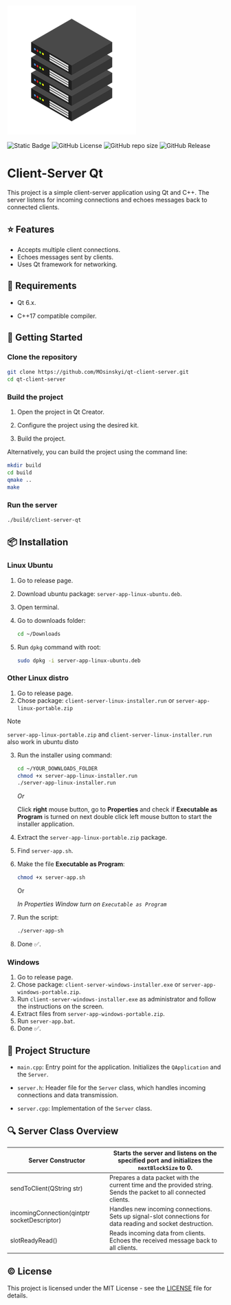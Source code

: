 ![server](images/server.png)

![Static Badge](https://img.shields.io/badge/_6.2-gray?logo=qt) ![GitHub License](https://img.shields.io/github/license/MOsinskyi/client-server-qt?color=blue) ![GitHub repo size](https://img.shields.io/github/repo-size/MOsinskyi/client-server-qt) ![GitHub Release](https://img.shields.io/github/v/release/MOsinskyi/client-server-qt?color=purple) 


# Client-Server Qt

This project is a simple client-server application using Qt and C++. The server listens for incoming connections and echoes messages back to connected clients.

## :star: Features

* Accepts multiple client connections.
* Echoes messages sent by clients.
* Uses Qt framework for networking.

## 🚧 Requirements

* Qt 6.x.

* C++17 compatible compiler.

## 🧭 Getting Started

### Clone the repository

```bash
git clone https://github.com/MOsinskyi/qt-client-server.git
cd qt-client-server
```

### Build the project

1. Open the project in Qt Creator.

2. Configure the project using the desired kit.

3. Build the project.

Alternatively, you can build the project using the command line:

```bash
mkdir build
cd build
qmake ..
make
```

### Run the server

```bash
./build/client-server-qt
```

## 📦 Installation

### Linux Ubuntu

1. Go to release page.

2. Download ubuntu package: `server-app-linux-ubuntu.deb`.

3. Open terminal.

4. Go to downloads folder:

   ```bash
   cd ~/Downloads
   ```

5. Run `dpkg` command with root:

   ```bash
   sudo dpkg -i server-app-linux-ubuntu.deb
   ```

### Other Linux distro

1. Go to release page.
2. Chose package: `client-server-linux-installer.run` or `server-app-linux-portable.zip`

> [!NOTE]
>
> `server-app-linux-portable.zip` and `client-server-linux-installer.run` also work in ubuntu disto

3. Run the installer using command:

   ```bash
   cd ~/YOUR_DOWNLOADS_FOLDER
   chmod +x server-app-linux-installer.run
   ./server-app-linux-installer.run
   ```

   *Or*

   Click **right** mouse button, go to **Properties** and check if **Executable as Program** is turned on next double click left mouse button to start the installer application.

4. Extract the `server-app-linux-portable.zip` package.

5. Find `server-app.sh`.

6. Make the file **Executable as Program**:

   ```bash
   chmod +x server-app.sh
   ```

   Or

   *In Properties Window turn on `Executable as Program`*

7. Run the script:

   ```bash
   ./server-app-sh
   ```

8. Done ✅.

### Windows

1. Go to release page.
2. Chose package: `client-server-windows-installer.exe` or `server-app-windows-portable.zip`.
3. Run `client-server-windows-installer.exe` as administrator and follow the instructions on the screen.
4. Extract files from `server-app-windows-portable.zip`.
5. Run `server-app.bat`.
6. Done ✅.

## 🧩 Project Structure

* `main.cpp`: Entry point for the application. Initializes the `QApplication` and the `Server`.

* `server.h`: Header file for the `Server` class, which handles incoming connections and data transmission.

* `server.cpp`: Implementation of the `Server` class.

## 🔍 Server Class Overview

| Server Constructor                           | Starts the server and listens on the specified port and initializes the `nextBlockSize` to 0. |
| -------------------------------------------- | ------------------------------------------------------------ |
| sendToClient(QString str)                    | Prepares a data packet with the current time and the provided string. Sends the packet to all connected clients. |
| incomingConnection(qintptr socketDescriptor) | Handles new incoming connections. Sets up signal-slot connections for data reading and socket destruction. |
| slotReadyRead()                              | Reads incoming data from clients. Echoes the received message back to all clients. |

## ©️ License

This project is licensed under the MIT License - see the [LICENSE](LICENSE.txt) file for details.
